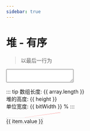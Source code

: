 ```yaml
---
sidebar: true
---
```


# 堆 - 有序

> 以最后一行为

<div class='input'><textarea v-model='arr'></textarea></div>

::: tip
数组长度: {{ array.length }}  
堆的高度: {{ height }}  
单位宽度: {{ bitWidth }} %
:::

<div class='preview'>
  <transition-group name="list-complete" tag="div">
    <div v-for="(item, idx) in arrObj" :key="item.key" class="list-complete-item" :class="{blank: item.blank}" :style="{width: `${bitWidth * item.width}%`}">
        <span v-if='!item.blank && idx > 2' class='connect-line' :style='{transform: `scaleX(${(item.lineScale)})`}'></span>
        <div class='inner'>{{ item.value }}</div>
    </div>
  </transition-group>
</div>

<!-- <span v-for="i in [0,1,2,3,4,5,6,7,8,9,10,11,12,13,14,15,16,21,34,55]" :key='i'>{{ lineId(i) }}</span> -->

<script>
import './style.css'
import { heap, hyphenate, log2, lineId, idx2ab } from './utils'

export default {
    name: 'ordered',
    data() {
        return {
            arr: '0 1 2 3 4 5 6 7 8 9 10 11 12 13 14 15 16 17 18 19 20',
            idx2ab, lineId
        }
    },
    computed: {
        array() {
            try {
                const raw = this.arr.trim()
                if (!raw) return []
                return raw.split(/[\s,\-]+/)
            } catch (e) {
                return []
            }
        },
        heap() {
            return heap(this.array)
        },
        height() {
            if (this.array.length === 0) return '-'
            return lineId(this.array.length - 1) + 1
        },
        bitWidth() {
            if (this.array.length === 0) return '-'
            return Math.floor(100000 / Math.pow(2, this.height - 1)) / 1000
        },
        arrObj() {
            if (this.array.length === 0) return []
            return this.array.map((str, idx) => {
                // 使用可计算的公式, 忽略性能
                const lastIdx = this.array.slice(0, idx).lastIndexOf(str)
                const key = lastIdx === -1 ? str : `${str}-${idx}`

                const [a, b] = idx2ab(idx)
                const intervalLength = Math.pow(2, this.height - (a + 1)) - 1
                const siderLength = intervalLength / 2
                const isFirst = b === 0
                const isLast = idx2ab(idx + 1)[1] === 0
                const isLeft = b % 2 === 0

                const item = [{
                    key,
                    value: str,
                    width: 1,
                    lineScale: (isLeft ? 1 : -1) * ((intervalLength + 1) / 2)
                },{
                    value: ' ',
                    key: `${idx}-r`,
                    width: isLast ? siderLength : intervalLength,
                    blank: !0
                }]
                if (isFirst) {
                    item.unshift({
                        value: ' ',
                        key: `${idx}-l`,
                        width: siderLength,
                        blank: !0
                    })
                }
                return item
            }).reduce((result, item) => result.concat(item), [])
        }
    },
    methods: {
    }
}
</script>

<style>
.list-complete-item {
  transition: all 1s;
  display: flex;
  min-height: 1.4em;
  height: 1.4em;
  line-height: 1.4em;
  float: left;
  justify-content: center;
  align-items: center;
  padding: .5em 0;
  position: relative
}
.inner {
  border-radius: 5px;
  box-shadow:inset 0 0 1px #333;
  cursor: pointer;
  min-width: 1.5em;
  text-align: center;
  position: relative
}
.connect-line{
    position: absolute;
    left: 50%;
    top: -.5em;
    width: 100%;
    height: 1em;
    transform-origin: left;
    background: red;
    clip-path: polygon(99% 0, 100% 1%, 1% 100%, 0 99%);
}
.blank .inner{
  box-shadow:none;
  cursor: default;
}

.list-complete-enter, .list-complete-leave-to
/* .list-complete-leave-active for below version 2.1.8 */ {
  opacity: 0;
  transform: translateY(30px);
}
.list-complete-leave-active {
  position: absolute;
}
.preview > div{
    overflow: hidden
}
</style>
